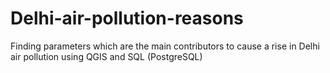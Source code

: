 # Delhi-air-pollution-reasons
Finding parameters which are the main contributors to cause a rise in Delhi air pollution using QGIS and SQL (PostgreSQL)
